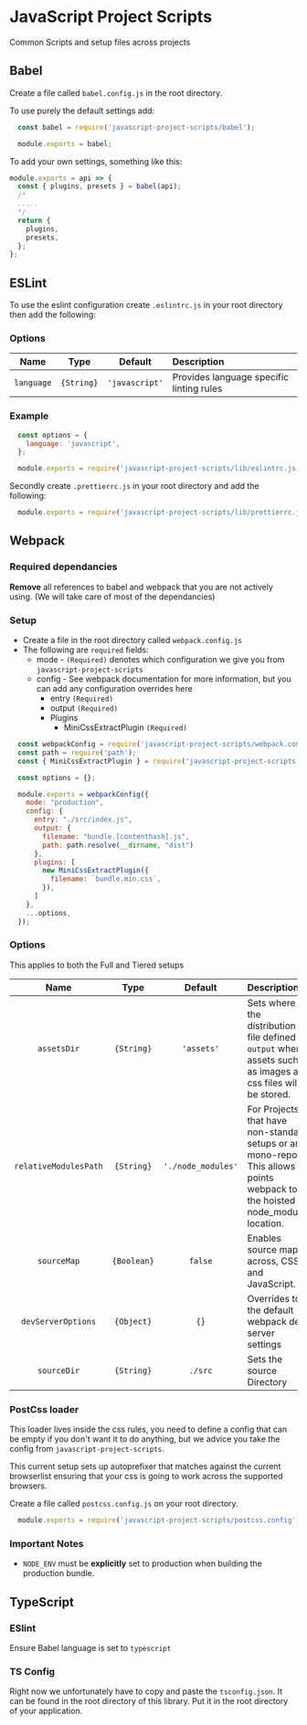 # JavaScript Project Scripts
Common Scripts and setup files across projects

## Babel

Create a file called `babel.config.js` in the root directory. 

To use purely the default settings add:

```js 
  const babel = require('javascript-project-scripts/babel');

  module.exports = babel;
```

To add your own settings, something like this:
```js
module.exports = api => {
  const { plugins, presets } = babel(api);
  /*
  .....
  */
  return {
    plugins,
    presets,
  };
};
```

## ESLint
To use the eslint configuration create `.eslintrc.js` in your root directory then add the following:

### Options

|Name|Type|Default|Description|
|:--:|:--:|:-----:|:----------|
|`language`|`{String}`|`'javascript'`|Provides language specific linting rules|

### Example
```js
  const options = {
    language: 'javascript',
  };

  module.exports = require('javascript-project-scripts/lib/eslintrc.js')(options);
```

Secondly create `.prettierrc.js` in your root directory and add the following:

```js
  module.exports = require('javascript-project-scripts/lib/prettierrc.js');
```

## Webpack

### Required dependancies
**Remove** all references to babel and webpack that you are not actively using. (We will take care of most of the dependancies)

### Setup
- Create a file in the root directory called `webpack.config.js`
- The following are `required` fields:
  - mode - `(Required)` denotes which configuration we give you from `javascript-project-scripts`
  - config - See webpack documentation for more information, but you can add any configuration overrides here
    - entry `(Required)`
    - output `(Required)`
    - Plugins
      - MiniCssExtractPlugin `(Required)`

```js
  const webpackConfig = require('javascript-project-scripts/webpack.config');
  const path = require('path');
  const { MiniCssExtractPlugin } = require('javascript-project-scripts');

  const options = {};

  module.exports = webpackConfig({
    mode: "production",
    config: {
      entry: "./src/index.js",
      output: {
        filename: "bundle.[contenthash].js",
        path: path.resolve(__dirname, "dist")
      },
      plugins: [ 
        new MiniCssExtractPlugin({
          filename: `bundle.min.css`,
        }),
      ]
    },
    ...options,
  });
```

### Options
This applies to both the Full and Tiered setups

|Name|Type|Default|Description|
|:--:|:--:|:-----:|:----------|
|`assetsDir`|`{String}`|`'assets'`|Sets where in the distribution file defined in `output` where assets such as images and css files will be stored.|
|`relativeModulesPath`|`{String}`|`'./node_modules'`|For Projects that have non-standard setups or are mono-repos. This allows points webpack to the hoisted node_modules location.|
|`sourceMap`|`{Boolean}`|`false`|Enables source maps across, CSS and JavaScript.|
|`devServerOptions`|`{Object}`|`{}`|Overrides to the default webpack dev server settings|
|`sourceDir`|`{String}`|`./src`|Sets the source Directory|

### PostCss loader
This loader lives inside the css rules, you need to define a config that can be empty if you don't want it to do anything, but we advice you take the config from `javascript-project-scripts`.

This current setup sets up autoprefixer that matches against the current browserlist ensuring that your css is going to work across the supported browsers.

Create a file called `postcss.config.js` on your root directory.
```js
  module.exports = require('javascript-project-scripts/postcss.config');
```
  
 

### Important Notes
- `NODE_ENV` must be **explicitly** set to production when building the production bundle.

## TypeScript
### ESlint
Ensure Babel language is set to `typescript`

### TS Config
Right now we unfortunately have to copy and paste the `tsconfig.json`. It can be found in the root directory of this library. Put it in the root directory of your application.